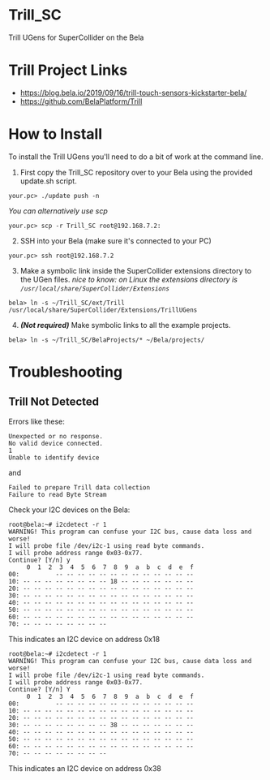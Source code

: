 # Trill_SC
Trill UGens for SuperCollider on the Bela

# Trill Project Links
* https://blog.bela.io/2019/09/16/trill-touch-sensors-kickstarter-bela/
* https://github.com/BelaPlatform/Trill

# How to Install
To install the Trill UGens you'll need to do a bit of work at the command line.

1. First copy the Trill_SC repository over to your Bela using the provided update.sh script.
```
your.pc> ./update push -n
```

*You can alternatively use scp*
```
your.pc> scp -r Trill_SC root@192.168.7.2:
```

2. SSH into your Bela (make sure it's connected to your PC)
```
your.pc> ssh root@192.168.7.2
```

3. Make a symbolic link inside the SuperCollider extensions directory to the UGen files.
*nice to know: on Linux the extensions directory is `/usr/local/share/SuperCollider/Extensions`*
```
bela> ln -s ~/Trill_SC/ext/Trill /usr/local/share/SuperCollider/Extensions/TrillUGens
```

4. ***(Not required)*** Make symbolic links to all the example projects.

```
bela> ln -s ~/Trill_SC/BelaProjects/* ~/Bela/projects/
```

# Troubleshooting

## Trill Not Detected

Errors like these:
```
Unexpected or no response.
No valid device connected.
1
Unable to identify device
```

and

```
Failed to prepare Trill data collection
Failure to read Byte Stream
```

Check your I2C devices on the Bela:

```
root@bela:~# i2cdetect -r 1
WARNING! This program can confuse your I2C bus, cause data loss and worse!
I will probe file /dev/i2c-1 using read byte commands.
I will probe address range 0x03-0x77.
Continue? [Y/n] y
     0  1  2  3  4  5  6  7  8  9  a  b  c  d  e  f
00:          -- -- -- -- -- -- -- -- -- -- -- -- --
10: -- -- -- -- -- -- -- -- 18 -- -- -- -- -- -- --
20: -- -- -- -- -- -- -- -- -- -- -- -- -- -- -- --
30: -- -- -- -- -- -- -- -- -- -- -- -- -- -- -- --
40: -- -- -- -- -- -- -- -- -- -- -- -- -- -- -- --
50: -- -- -- -- -- -- -- -- -- -- -- -- -- -- -- --
60: -- -- -- -- -- -- -- -- -- -- -- -- -- -- -- --
70: -- -- -- -- -- -- -- --        
```

This indicates an I2C device on address 0x18

```
root@bela:~# i2cdetect -r 1
WARNING! This program can confuse your I2C bus, cause data loss and worse!
I will probe file /dev/i2c-1 using read byte commands.
I will probe address range 0x03-0x77.
Continue? [Y/n] Y
     0  1  2  3  4  5  6  7  8  9  a  b  c  d  e  f
00:          -- -- -- -- -- -- -- -- -- -- -- -- --
10: -- -- -- -- -- -- -- -- -- -- -- -- -- -- -- --
20: -- -- -- -- -- -- -- -- -- -- -- -- -- -- -- --
30: -- -- -- -- -- -- -- -- 38 -- -- -- -- -- -- --
40: -- -- -- -- -- -- -- -- -- -- -- -- -- -- -- --
50: -- -- -- -- -- -- -- -- -- -- -- -- -- -- -- --
60: -- -- -- -- -- -- -- -- -- -- -- -- -- -- -- --
70: -- -- -- -- -- -- -- --                         
```

This indicates an I2C device on address 0x38
